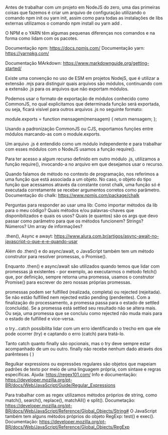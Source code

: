 Antes de trabalhar com um projeto em NodeJS do zero, uma das primeiras coisas que fazemos é criar um arquivo de configuração utilizando o comando npm init ou yarn init, assim como para todas as instalações de libs externas utilizamos o comando npm install <nome do pacote> ou yarn add <nome do pacote>.

O NPM e o YARN têm algumas pequenas diferenças nos comandos e na forma como lidam com os pacotes. 

Documentação npm: https://docs.npmjs.com/
Documentação yarn: https://yarnpkg.com/

Documentação MArkdown: https://www.markdownguide.org/getting-started/

Existe uma convenção no uso de ESM em projetos NodejS, que é utilizar a extensão .mjs para distinguir quais arquivos são módulos, continuando com a extensão .js para os arquivos que não exportam módulos.

Podemos usar o formato de exportação de módulos conhecido como CommonJS, no qual explicitamos que determinada função será exportada, ou seja, ficará visível para outros arquivos .js no seguinte formato:

module.exports = function mensagem(mensagem) {
 return mensagem;
};

Usando a padronização CommonJS ou CJS, exportamos funções entre módulos marcando-as com o module.exports.

Um arquivo .js é entendido como um módulo independente e para trabalhar com esses módulos com o NodeJS usamos a função require().

Para ter acesso a algum recurso definido em outro módulo .js, utilizamos a função require(), invocando-a no arquivo em que desejamos usar o recurso.

Quando falamos de método no contexto de programação, nos referimos a uma função que está associada a um objeto. No caso, o objeto do tipo função que acessamos através da constante const chalk, uma função só é executada corretamente se receber argumentos corretos como parâmetro. 
Documentação do chalk: https://www.npmjs.com/package/chalk

Perguntas para responder ao usar uma lib:
Como importar métodos da lib para o meu código?
Quais métodos e/ou palavras-chaves que disponibilizados e quais os usos?
Quais (e quantos) são os args que devo passar como parâmetro para que os métodos funcionem? Strings? Números? Um array de informações?

.then(), Async e awayt: https://www.alura.com.br/artigos/async-await-no-javascript-o-que-e-e-quando-usar

Além do .then() e do async/await, o JavaScript também tem um método construtor para resolver promessas, o Promise().

Enquanto .then() e async/await são utilizados quando temos que lidar com promessas já existentes - por exemplo, ao executarmos o método fetch() que, por definição, sempre retorna uma promessa, usamos o construtor Promise() para escrever do zero nossas próprias promessas.

promessas podem ser fulfilled (realizada, completa) ou rejected (rejeitada). Se não estão fulfilled nem rejected estão pending (pendentes). Com a finalização do processamento, a promessa passa para o estado de settled (concluída). Se a promessa está settled seu resultado não se altera mais. Ou seja, uma promessa que se concluiu como rejected não muda mais para o estado de fulfilled e vice-versa.

o try...catch possibilita lidar com um erro identificando o trecho em que ele pode ocorrer (try) e captando o erro (catch) para tratá-lo.

Tanto catch quanto finally são opcionais, mas o try deve sempre estar acompanhado de um ou outro. finally não recebe nenhum dado através dos parênteses ( )

Regulkar expressions ou expressões regulares são objetos que mapeiam padrões de texto por meio de uma linguagem própria, com sintaxe e regras específicas.
Ajuda: https://regex101.com/
Info e documentação: https://developer.mozilla.org/pt-BR/docs/Web/JavaScript/Guide/Regular_Expressions

Para trabalhar com as regex utilizamos métodos próprios de string, como match(), search(), replace(), matchAll() e split(). Documetação: https://developer.mozilla.org/pt-BR/docs/Web/JavaScript/Reference/Global_Objects/String#
O JavaScript também tem alguns métodos próprios do objeto RegExp: test() e exec(). Documentação: https://developer.mozilla.org/pt-BR/docs/Web/JavaScript/Reference/Global_Objects/RegExp